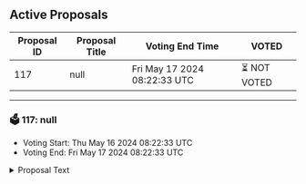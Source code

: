 ## Active Proposals

| Proposal ID | Proposal Title | Voting End Time | VOTED |
|-------------|----------------|-----------------|-------|
| 117 | null | Fri May 17 2024 08:22:33 UTC | ⏳ NOT VOTED |

---

### 🗳 117: null
- Voting Start: Thu May 16 2024 08:22:33 UTC
- Voting End: Fri May 17 2024 08:22:33 UTC

<details>
<summary>Proposal Text</summary>
 
null
</details>
